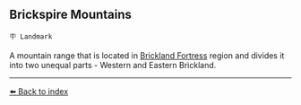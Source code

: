 ## Brickspire Mountains

`🪧 Landmark`

A mountain range that is located in [Brickland Fortress](../refs/brickland_fortress.md) region and divides it into two unequal parts - Western and Eastern Brickland.


----------
[⬅️ Back to index](../refs/index.md)